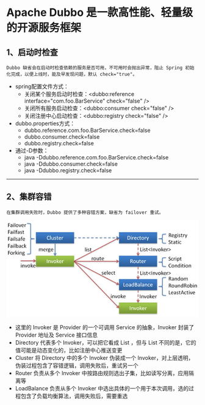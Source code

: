 # Apache Dubbo 是一款高性能、轻量级的开源服务框架 #
## 1、启动时检查 ## 
    Dubbo 缺省会在启动时检查依赖的服务是否可用，不可用时会抛出异常，阻止 Spring 初始化完成，以便上线时，能及早发现问题，默认 check="true"。
- spring配置文件方式：
    - 关闭某个服务启动时检查：<dubbo:reference interface="com.foo.BarService" check="false" />
    - 关闭所有服务启动检查：<dubbo:consumer check="false" />
    - 关闭注册中心启动检查：<dubbo:registry check="false" />
- dubbo.properties方式：
    - dubbo.reference.com.foo.BarService.check=false
    - dubbo.consumer.check=false
    - dubbo.registry.check=false
- 通过-D参数：
    - java -Ddubbo.reference.com.foo.BarService.check=false
    - java -Ddubbo.consumer.check=false 
    - java -Ddubbo.registry.check=false
---
## 2、集群容错 ##
    在集群调用失败时，Dubbo 提供了多种容错方案，缺省为 failover 重试。
![cluster.jpg](cluster.jpg)
- 这里的 Invoker 是 Provider 的一个可调用 Service 的抽象，Invoker 封装了 Provider 地址及 Service 接口信息
- Directory 代表多个 Invoker，可以把它看成 List<Invoker> ，但与 List 不同的是，它的值可能是动态变化的，比如注册中心推送变更
- Cluster 将 Directory 中的多个 Invoker 伪装成一个 Invoker，对上层透明，伪装过程包含了容错逻辑，调用失败后，重试另一个
- Router 负责从多个 Invoker 中按路由规则选出子集，比如读写分离，应用隔离等
- LoadBalance 负责从多个 Invoker 中选出具体的一个用于本次调用，选的过程包含了负载均衡算法，调用失败后，需要重选



